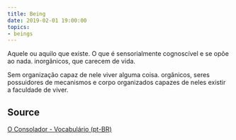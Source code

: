 ```yaml
---
title: Being
date: 2019-02-01 19:00:00
topics:
- beings
---
```


Aquele ou aquilo que existe. O que é sensorialmente cognoscível e se opõe ao
nada. inorgânicos, que carecem de vida. 

Sem organização capaz de nele viver alguma coisa. orgânicos, seres possuidores
de mecanismos e corpo organizados capazes de neles existir a faculdade de
viver. 

## Source
[O Consolador - Vocabulário (pt-BR)](http://www.oconsolador.com.br/linkfixo/vocabulario/principal.html)
